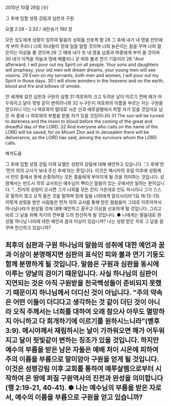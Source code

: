 2015년 10월 28일 (수)

그 후에 임할 성령 강림과 심판과 구원



요엘 2:28 - 2:32 / 새찬송가 190 장


모든 성도에게 성령이 임하여 말씀의 성취를 선포케 함
28 그 후에 내가 내 영을 만민에게 부어 주리니 너희 자녀들이 장래 일을 말할 것이며 너희 늙은이는 꿈을 꾸며 너희 젊은이는 이상을 볼 것이며 29 그 때에 내가 또 내 영을 남종과 여종에게 부어 줄 것이며 30 내가 이적을 하늘과 땅에 베풀리니 곧 피와 불과 연기 기둥이라 
28 "And afterward, I will pour out my Spirit on all people. Your sons and daughters will prophesy, your old men will dream dreams, your young men will see visions. 29 Even on my servants, both men and women, I will pour out my Spirit in those days. 30 I will show wonders in the heavens and on the earth, blood and fire and billows of smoke. 

전 세계에 걸친 심판과 구원의 실행
31 여호와의 크고 두려운 날이 이르기 전에 해가 어두워지고 달이 핏빛 같이 변하려니와 32 누구든지 여호와의 이름을 부르는 자는 구원을 얻으리니 이는 나 여호와의 말대로 시온 산과 예루살렘에서 피할 자가 있을 것임이요 남은 자 중에 나 여호와의 부름을 받을 자가 있을 것임이니라 
31 The sun will be turned to darkness and the moon to blood before the coming of the great and dreadful day of the LORD. 32 And everyone who calls on the name of the LORD will be saved; for on Mount Zion and in Jerusalem there will be deliverance, as the LORD has said, among the survivors whom the LORD calls.

해석도움





그 후에 임할 성령 강림
이제 요엘은 성령의 강림에 대해 예언하고 있습니다. '그 후에'란 ‘먼저 의의 교사가 보내 주신 후에’라는 뜻입니다. 이것은 메시아의 초림 이후에 성령께서 만민 중에서 뜻에 순종하려는 모든 종들에게 부어지게 될 것을 의미하는 것입니다. 성령께서는 반드시 의의 교사되신 예수님이 뿌리신 말씀이 있는 곳에서만 일하는 분이십니다. “...진리의 성령이 오시면 그가 너희를 모든 진리 가운데로 인도 하시리니 그가 스스로 말하지 않고 오직 들은 것을 말하며 장래 일을 너희에게 알리시리라“(요 16:12-13). 이렇게 성령을 받은 사람들은 먼저 의의 교사를 통해 받은 말씀들이 그대로 이루어져서 하나님나라가 완성될 것에 대해 예언하고 꿈꾸고 이상을 선포하게 될 것입니다. 그리고 바로 그 날을 위해 자기의 전부를 드려 헌신하게 될 것입니다. 
● 나에게는 말씀대로 완성될 하나님 나라에 대한 예언과 꿈과 이상이 있습니까? 나는 성령 받은 자로 그 날을 꿈꾸며 헌신하고 있습니까?  

최후의 심판과 구원
하나님의 말씀의 성취에 대한 예언과 꿈과 이상이 분명해지면 심판의 표식인 피와 불과 연기 기둥도 함께 분명하게 될 것입니다. 말씀은 구원과 심판을 동시에 이루는 양날의 검이기 때문입니다. 사실 하나님의 심판이 지연되는 것은 아직 구원받을 천국백성들이 준비되지 못했기 때문이지 하나님께서 더디신 것이 아닙니다. “주의 약속은 어떤 이들이 더디다고 생각하는 것 같이 더딘 것이 아니라 오직 주께서는 너희를 대하여 오래 참으사 아무도 멸망하지 아니하고 다 회개하기에 이르기를 원하시느니라”(벧후 3:9). 메시야께서 재림하시는 날이 가까워오면 해가 어두워지고 달이 핏빛같이 변하는 징조가 있을 것입니다. 하지만 예수의 부름을 받은 남은 자들은 예배 처이 시온에 피하여 주의 이름을 부름으로 말미암아 구원을 얻게 될 것입니다. 이것은 성령강림 이후 교회를 통하여 예루살렘으로부터 시작하여 온 땅에 퍼질 구원역사의 진전과 완성을 의미합니다(행 2:19-21, 40-41). 
● 나는 예수님의 부름을 받은 자로서, 예수의 이름을 부름으로 구원을 얻고 있습니까?   
-